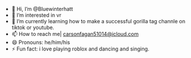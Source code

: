 - 👋 Hi, I’m @Bluewinterhatt
- 👀 I’m interested in vr
- 🌱 I’m currently learning how to make a successful gorilla tag channle on tiktok or youtube.
- 📫 How to reach me| carsonfagan51014@icloud.com
- 😄 Pronouns: he/him/his
- ⚡ Fun fact: i love playing roblox and dancing and singing.

<!---
Bluewinterhatt/Bluewinterhatt is a ✨ special ✨ repository because its `README.md` (this file) appears on your GitHub profile.
You can click the Preview link to take a look at your changes.
--->
